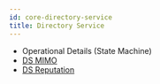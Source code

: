 ```yaml
---
id: core-directory-service
title: Directory Service
---
```

- Operational Details (State Machine)
- [DS MIMO](core-ds-mimo.md)
- [DS Reputation](core-ds-reputation.md)